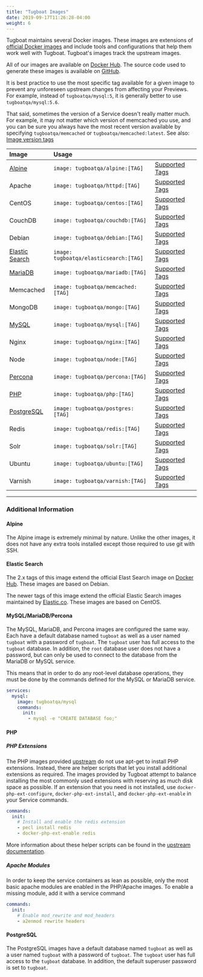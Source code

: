 ```yaml
---
title: "Tugboat Images"
date: 2019-09-17T11:26:28-04:00
weight: 6
---
```


Tugboat maintains several Docker images. These images are extensions of
[official Docker images](https://docs.docker.com/docker-hub/official_repos) and include tools and configurations that
help them work well with Tugboat. Tugboat's images track the upstream images.

All of our images are available on [Docker Hub](https://hub.docker.com/u/tugboatqa/). The source code used to generate
these images is available on [GitHub](https://github.com/TugboatQA/images).

It is best practice to use the most specific tag available for a given image to prevent any unforeseen upstream changes
from affecting your Previews. For example, instead of `tugboatqa/mysql:5`, it is generally better to use
`tugboatqa/mysql:5.6`.

That said, sometimes the version of a Service doesn't really matter much. For example, it may not matter which version
of memcached you use, and you can be sure you always have the most recent version available by specifying
`tugboatqa/memcached` or `tugboatqa/memcached:latest`. See also:
[Image version tags](/setting-up-services/service-images/image-version-tags/)

| Image                             | Usage                                  |                                                                                            |
| :-------------------------------- | :------------------------------------- | ------------------------------------------------------------------------------------------ |
| [Alpine](#alpine)                 | `image: tugboatqa/alpine:[TAG]`        | [Supported Tags](https://github.com/TugboatQA/dockerfiles/blob/main/alpine/TAGS.md)        |
| Apache                            | `image: tugboatqa/httpd:[TAG]`         | [Supported Tags](https://github.com/TugboatQA/dockerfiles/blob/main/httpd/TAGS.md)         |
| CentOS                            | `image: tugboatqa/centos:[TAG]`        | [Supported Tags](https://github.com/TugboatQA/dockerfiles/blob/main/centos/TAGS.md)        |
| CouchDB                           | `image: tugboatqa/couchdb:[TAG]`       | [Supported Tags](https://github.com/TugboatQA/dockerfiles/blob/main/couchdb/TAGS.md)       |
| Debian                            | `image: tugboatqa/debian:[TAG]`        | [Supported Tags](https://github.com/TugboatQA/dockerfiles/blob/main/debian/TAGS.md)        |
| [Elastic Search](#elastic-search) | `image: tugboatqa/elasticsearch:[TAG]` | [Supported Tags](https://github.com/TugboatQA/dockerfiles/blob/main/elasticsearch/TAGS.md) |
| [MariaDB](#mysqlmariadbpercona)   | `image: tugboatqa/mariadb:[TAG]`       | [Supported Tags](https://github.com/TugboatQA/dockerfiles/blob/main/mariadb/TAGS.md)       |
| Memcached                         | `image: tugboatqa/memcached:[TAG]`     | [Supported Tags](https://github.com/TugboatQA/dockerfiles/blob/main/memcached/TAGS.md)     |
| MongoDB                           | `image: tugboatqa/mongo:[TAG]`         | [Supported Tags](https://github.com/TugboatQA/dockerfiles/blob/main/mongo/TAGS.md)         |
| [MySQL](#mysqlmariadbpercona)     | `image: tugboatqa/mysql:[TAG]`         | [Supported Tags](https://github.com/TugboatQA/dockerfiles/blob/main/mysql/TAGS.md)         |
| Nginx                             | `image: tugboatqa/nginx:[TAG]`         | [Supported Tags](https://github.com/TugboatQA/dockerfiles/blob/main/nginx/TAGS.md)         |
| Node                              | `image: tugboatqa/node:[TAG]`          | [Supported Tags](https://github.com/TugboatQA/dockerfiles/blob/main/node/TAGS.md)          |
| [Percona](#mysqlmariadbpercona)   | `image: tugboatqa/percona:[TAG]`       | [Supported Tags](https://github.com/TugboatQA/dockerfiles/blob/main/percona/TAGS.md)       |
| [PHP](#php)                       | `image: tugboatqa/php:[TAG]`           | [Supported Tags](https://github.com/TugboatQA/dockerfiles/blob/main/php/TAGS.md)           |
| [PostgreSQL](#postgresql)         | `image: tugboatqa/postgres:[TAG]`      | [Supported Tags](https://github.com/TugboatQA/dockerfiles/blob/main/postgres/TAGS.md)      |
| Redis                             | `image: tugboatqa/redis:[TAG]`         | [Supported Tags](https://github.com/TugboatQA/dockerfiles/blob/main/redis/TAGS.md)         |
| Solr                              | `image: tugboatqa/solr:[TAG]`          | [Supported Tags](https://github.com/TugboatQA/dockerfiles/blob/main/solr/TAGS.md)          |
| Ubuntu                            | `image: tugboatqa/ubuntu:[TAG]`        | [Supported Tags](https://github.com/TugboatQA/dockerfiles/blob/main/ubuntu/TAGS.md)        |
| Varnish                           | `image: tugboatqa/varnish:[TAG]`       | [Supported Tags](https://github.com/TugboatQA/dockerfiles/blob/main/varnish/TAGS.md)       |

---

### Additional Information

#### Alpine

The Alpine image is extremely minimal by nature. Unlike the other images, it does not have any extra tools installed
except those required to use git with SSH.

#### Elastic Search

The 2.x tags of this image extend the official Elast Search image on
[Docker Hub](https://hub.docker.com/_/elasticsearch/). These images are based on Debian.

The newer tags of this image extend the official Elastic Search images maintained by
[Elastic.co](https://www.docker.elastic.co/). These images are based on CentOS.

#### MySQL/MariaDB/Percona

The MySQL, MariaDB, and Percona images are configured the same way. Each have a default database named `tugboat` as well
as a user named `tugboat` with a password of `tugboat`. The `tugboat` user has full access to the `tugboat` database. In
addition, the `root` database user does not have a password, but can only be used to connect to the database from the
MariaDB or MySQL service.

This means that in order to do any root-level database operations, they must be done by the commands defined for the
MySQL or MariaDB service.

```yaml
services:
  mysql:
    image: tugboatqa/mysql
    commands:
      init:
        - mysql -e "CREATE DATABASE foo;"
```

#### PHP

##### PHP Extensions

The PHP images provided [upstream](https://hub.docker.com/_/php/) do not use apt-get to install PHP extensions. Instead,
there are helper scripts that let you install additional extensions as required. The images provided by Tugboat attempt
to balance installing the most commonly used extensions with reserving as much disk space as possible. If an extension
that you need is not installed, use `docker-php-ext-configure`, `docker-php-ext-install`, and `docker-php-ext-enable` in
your Service commands.

```yaml
commands:
  init:
    # Install and enable the redis extension
    - pecl install redis
    - docker-php-ext-enable redis
```

More information about these helper scripts can be found in the
[upstream documentation](https://github.com/docker-library/docs/blob/master/php/README.md#how-to-install-more-php-extensions).

##### Apache Modules

In order to keep the service containers as lean as possible, only the most basic apache modules are enabled in the
PHP/Apache images. To enable a missing module, add it with a service command

```yaml
commands:
  init:
    # Enable mod_rewrite and mod_headers
    - a2enmod rewrite headers
```

#### PostgreSQL

The PostgreSQL images have a default database named `tugboat` as well as a user named `tugboat` with a password of
`tugboat`. The `tugboat` user has full access to the `tugboat` database. In addition, the default superuser password is
set to `tugboat`.
